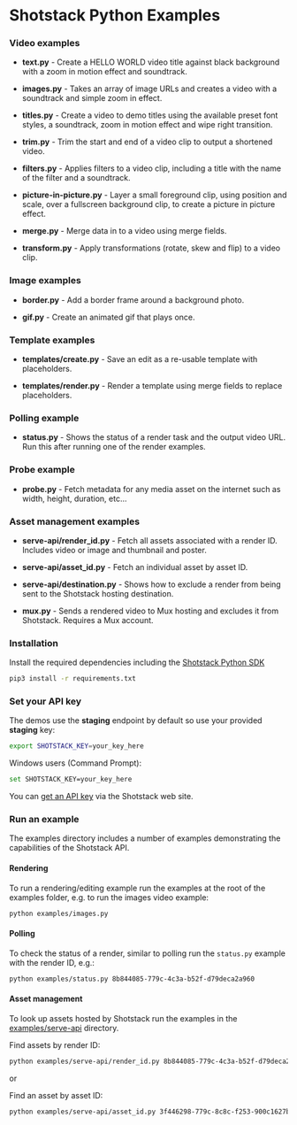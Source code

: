 # Shotstack Python Examples

### Video examples

- **text.py** -
    Create a HELLO WORLD video title against black background with a zoom in motion effect and soundtrack.

- **images.py** -
    Takes an array of image URLs and creates a video with a soundtrack and simple zoom in effect.

- **titles.py** -
    Create a video to demo titles using the available preset font styles, a soundtrack, zoom in motion effect and 
    wipe right transition.

- **trim.py** -
    Trim the start and end of a video clip to output a shortened video.

- **filters.py** -
    Applies filters to a video clip, including a title with the name of the filter and a soundtrack.

- **picture-in-picture.py** -
    Layer a small foreground clip, using position and scale, over a fullscreen background clip, to create a picture 
    in picture effect.

- **merge.py** -
    Merge data in to a video using merge fields.

- **transform.py** -
    Apply transformations (rotate, skew and flip) to a video clip.
    
### Image examples

- **border.py** -
    Add a border frame around a background photo.

- **gif.py** -
    Create an animated gif that plays once.

### Template examples

- **templates/create.py** -
    Save an edit as a re-usable template with placeholders.

- **templates/render.py** -
    Render a template using merge fields to replace placeholders.

### Polling example

- **status.py** -
    Shows the status of a render task and the output video URL. Run this after running one of the render examples.

### Probe example

- **probe.py** -
    Fetch metadata for any media asset on the internet such as width, height, duration, etc...

### Asset management examples

- **serve-api/render_id.py** -
    Fetch all assets associated with a render ID. Includes video or image and thumbnail and poster.

- **serve-api/asset_id.py** -
    Fetch an individual asset by asset ID.

- **serve-api/destination.py** -
    Shows how to exclude a render from being sent to the Shotstack hosting destination.

- **mux.py** -
    Sends a rendered video to Mux hosting and excludes it from Shotstack. Requires a Mux account.

### Installation

Install the required dependencies including the [Shotstack Python SDK](https://www.npmjs.com/package/shotstack-sdk)

```bash
pip3 install -r requirements.txt
```

### Set your API key

The demos use the **staging** endpoint by default so use your provided **staging** key:

```bash
export SHOTSTACK_KEY=your_key_here
```

Windows users (Command Prompt):

```bash
set SHOTSTACK_KEY=your_key_here
```

You can [get an API key](http://shotstack.io/?utm_source=github&utm_medium=demos&utm_campaign=[python_sdk) via the 
Shotstack web site.

### Run an example

The examples directory includes a number of examples demonstrating the capabilities of the 
Shotstack API.

#### Rendering

To run a rendering/editing example run the examples at the root of the examples folder, e.g. to run the images video 
example:

```bash
python examples/images.py
```

#### Polling

To check the status of a render, similar to polling run the `status.py` example with the render ID, e.g.:

```bash
python examples/status.py 8b844085-779c-4c3a-b52f-d79deca2a960
```

#### Asset management

To look up assets hosted by Shotstack run the examples in the [examples/serve-api](./examples/serve-api/) directory.

Find assets by render ID:
```bash
python examples/serve-api/render_id.py 8b844085-779c-4c3a-b52f-d79deca2a960
```

or 

Find an asset by asset ID:
```bash
python examples/serve-api/asset_id.py 3f446298-779c-8c8c-f253-900c1627b776
```
